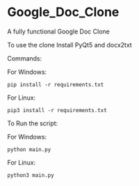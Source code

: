 # Google_Doc_Clone
A fully functional Google Doc Clone

To use the clone
Install PyQt5 and docx2txt 

Commands:

For Windows:
```
pip install -r requirements.txt
```

For Linux:
```
pip3 install -r requirements.txt
```

To Run the script:

For Windows:
```
python main.py
```

For Linux:
```
python3 main.py
```